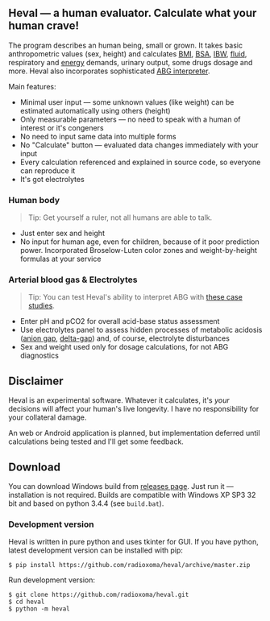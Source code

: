 ## Heval — a human evaluator. Calculate what your human crave!

The program describes an human being, small or grown. It takes basic anthropometric values (sex, height) and calculates [BMI](https://en.wikipedia.org/wiki/Body_mass_index), [BSA](https://en.wikipedia.org/wiki/Body_surface_area), [IBW](https://en.wikipedia.org/wiki/Human_body_weight#Ideal_body_weight), [fluid](https://en.wikipedia.org/wiki/Fluid_replacement), respiratory and [energy](https://en.wikipedia.org/wiki/Basal_metabolic_rate) demands, urinary output, some drugs dosage and more. Heval also incorporates sophisticated [ABG interpreter](https://en.wikipedia.org/wiki/Acid%E2%80%93base_homeostasis).

Main features:

* Minimal user input — some unknown values (like weight) can be estimated automatically using others (height)
* Only measurable parameters — no need to speak with a human of interest or it's congeners
* No need to input same data into multiple forms
* No "Calculate" button — evaluated data changes immediately with your input
* Every calculation referenced and explained in source code, so everyone can reproduce it
* It's got electrolytes


### Human body

> Tip: Get yourself a ruler, not all humans are able to talk.

* Just enter sex and height
* No input for human age, even for children, because of it poor prediction power. Incorporated Broselow-Luten color zones and weight-by-height formulas at your service


### Arterial blood gas & Electrolytes

> Tip: You can test Heval's ability to interpret ABG with [these case studies](https://web.archive.org/web/20170818090331/http://fitsweb.uchc.edu/student/selectives/TimurGraham/Case_1.html).

* Enter pH and pCO2 for overall acid-base status assessment
* Use electrolytes panel to assess hidden processes of metabolic acidosis ([anion gap](https://en.wikipedia.org/wiki/Anion_gap), [delta-gap](https://en.wikipedia.org/wiki/Delta_ratio)) and, of course, electrolyte disturbances
* Sex and weight used only for dosage calculations, for not ABG diagnostics


## Disclaimer
Heval is an experimental software. Whatever it calculates, it's *your* decisions will affect your human's live longevity. I have no responsibility for your collateral damage.

An web or Android application is planned, but implementation deferred until calculations being tested and I'll get some feedback.


## Download

You can download Windows build from [releases page](https://github.com/radioxoma/heval/releases/). Just run it — installation is not required. Builds are compatible with Windows XP SP3 32 bit and based on python 3.4.4 (see `build.bat`).

### Development version

Heval is written in pure python and uses tkinter for GUI. If you have python, latest development version can be installed with pip:

    $ pip install https://github.com/radioxoma/heval/archive/master.zip

Run development version:

    $ git clone https://github.com/radioxoma/heval.git
    $ cd heval
    $ python -m heval
